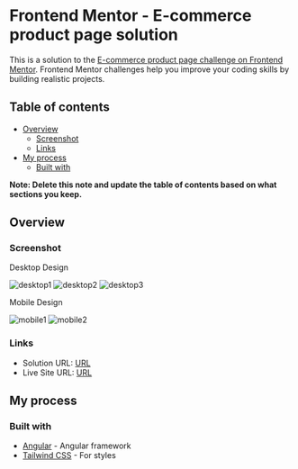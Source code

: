 # Frontend Mentor - E-commerce product page solution

This is a solution to the [E-commerce product page challenge on Frontend Mentor](https://www.frontendmentor.io/challenges/ecommerce-product-page-UPsZ9MJp6). Frontend Mentor challenges help you improve your coding skills by building realistic projects.

## Table of contents

- [Overview](#overview)
  - [Screenshot](#screenshot)
  - [Links](#links)
- [My process](#my-process)
  - [Built with](#built-with)

**Note: Delete this note and update the table of contents based on what sections you keep.**

## Overview

### Screenshot

Desktop Design

![desktop1]()
![desktop2]()
![desktop3]()

Mobile Design

![mobile1](h)
![mobile2](h)

### Links

- Solution URL: [URL](https://github.com/Mohammed-Mounir/ecommerce-product-page)
- Live Site URL: [URL](https://mohammed-mounir.github.io/ecommerce-product-page/)

## My process

### Built with

- [Angular](https://angular.dev/) - Angular framework
- [Tailwind CSS](https://tailwindcss.com/) - For styles
